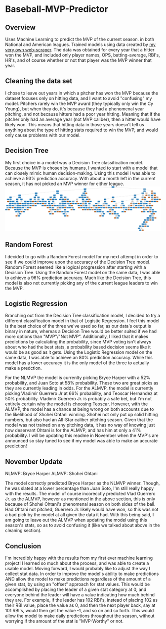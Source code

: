 # Baseball-MVP-Predictor

## Overview
Uses Machine Learning to predict the MVP of the current season. in both National and American leagues. Trained models using data created by [my very own web-scraper](https://github.com/jblackledge/MLBStatScraper). The data was obtained for every year that a hitter won the MVP, and included only player names, OPS, batting-average, RBI's, HR's, and of course whether or not that player was the MVP winner that year.

## Cleaning the data set
I chose to leave out years in which a pitcher has won the MVP because the dataset focuses only on hitting data, and I want to avoid "confusing" my model. Pitchers rarely win the MVP award (they typically only win the Cy Young), but when they do, it's because they had a phenomenal year pitching, and not because hitters had a poor year hitting. Meaning that if the pitcher only had an average year (not MVP caliber), then a hitter would have likely won. This means that hitting data in those years doesn't tell us anything about the type of hitting stats required to win the MVP, and would only cause problems with our model. 

## Decision Tree
My first choice in a model was a Decision Tree classification model. Because the MVP is chosen by humans, I wanted to start with a model that can closely mimic human decision-making. Using this model I was able to achieve a 93% prediction accuracy. With about a month left in the current season, it has not picked an MVP winner for either league.
![Decision Tree Image](/DecisionTree/mvp-predictor-decisiontree.png)

## Random Forest
I decided to go with a Random Forest model for my next attempt in order to see if we could improve upon the accuracy of the Decision Tree model. Random Forest seemed like a logical progression after starting with a Decision Tree. Using the Random Forest model on the same data, I was able to achieve a 96% prediction accuracy. Much like the Decision Tree, this model is also not currently picking any of the current league leaders to win the MVP.

## Logistic Regression
Branching out from the Decision Tree classification model, I decided to try a different classification model in that of Logistic Regression. I feel this model is the best choice of the three we've used so far, as our data's output is binary in nature, whereas a Decision Tree would be better suited if we had more options than "MVP"/"Not MVP". Additionally, I liked that it makes predictions by calculating the probability, since MVP voting isn't always about who had the best stats, a probability based decision seems like it would be as good as it gets. Using the Logistic Regression model on the same data, I was able to achieve an 80% prediction accuracy. While this model has a lower accuracy it is the only model of the three to actually make a predction.

For the NLMVP the model is currenlty picking Bryce Harper with a 52% probability, and Juan Soto at 58% probability. These two are great picks as they are currently leading in odds. For the ALMVP, the model is currently picking Vladimir Guerrero Jr at 66% probability, and Teoscar Hernandez at 50% probability. Vladimir Guerrero Jr. is probably a safe bet, but I'm not entirely certain why the model is choosing Teoscar. However, with the ALMVP, the model has a chance at being wrong on both accounts due to the likelihood of Shohei Ohtani winning. Shohei not only put up solid hitting numbers, but also had an All-Star caliber pitching season. Given that the model was not trained on any pitching data, it has no way of knowing just how deservant Ohtani is for the ALMVP, and has him at only a 41% probability. I will be updating this readme in November when the MVP's are announced so stay tuned to see if my model was able to make an accurate prediction! 

## November Update
NLMVP: Bryce Harper
ALMVP: Shohei Ohtani

The model correctly predicted Bryce Harper as the NLMVP winner. Though, he was slated at a lower percentage than Juan Soto, I'm still really happy with the results. The model of course incorecctly predicted Vlad Guerrero Jr. as the ALMVP, however as mentioned in the above section, this is only because of Shohei Ohtani's phenomenal season on both sides of the ball. Had Ohtani not pitched, Guerrero Jr. likely would have won, so this was not a bad pick by the model at all given the data it had. With this being said, I am going to leave out the ALMVP when updating the model using this season's stats, so as to avoid confusing it (like we talked about above in the cleaning section).

## Conclusion
I'm incredibly happy with the results from my first ever machine learning project! I learned so much about the process, and was able to create a usable model. Moving forward, I would probably like to adjust the way I collect stat data. In order to improve the model's ability to make predictions AND allow the model to make predictions regardless of the amount of a given stat, by using an "offset" approach for stat values. This would be accomplished by placing the leader of a given stat category at 0, and everyone behind the leader will have a value indicating how much behind they are. For example, if the leader has 102 RBI's, instead of placing 102 as their RBI value, place the value as 0, and then the next player back, say at 101 RBI's, would then get the value -1, and so on and so forth. This would allow the model to make daily predictions throughout the season, without worrying if the amount of the stat is "MVP-Worthy" or not.
